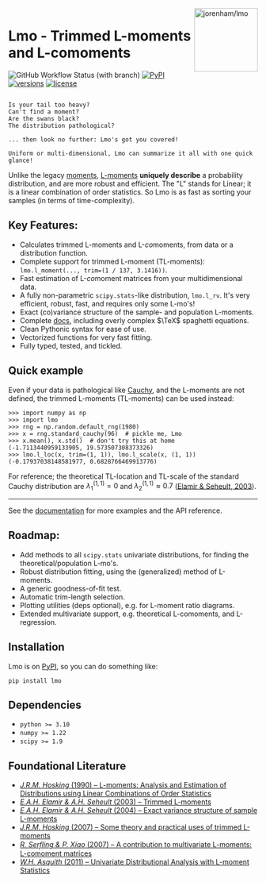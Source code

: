 <!--overview-start-->

<img src="https://jorenham.github.io/lmo/img/lmo.svg" alt="jorenham/lmo" width="128" align="right">

# Lmo - Trimmed L-moments and L-comoments

![GitHub Workflow Status (with branch)](https://img.shields.io/github/actions/workflow/status/jorenham/lmo/CI.yml?branch=master&style=flat-square)
[![PyPI](https://img.shields.io/pypi/v/lmo?style=flat-square)](https://pypi.org/project/lmo/)
[![versions](https://img.shields.io/pypi/pyversions/lmo?style=flat-square)](https://github.com/jorenham/lmo)
[![license](https://img.shields.io/github/license/jorenham/lmo?style=flat-square)](https://github.com/jorenham/lmo/blob/master/LICENSE?)

~~~

Is your tail too heavy? 
Can't find a moment? 
Are the swans black? 
The distribution pathological?

... then look no further: Lmo's got you covered!

Uniform or multi-dimensional, Lmo can summarize it all with one quick glance!

~~~

Unlike the legacy [moments](https://wikipedia.org/wiki/Moment_(mathematics)),
[L-moments](https://wikipedia.org/wiki/L-moment) **uniquely describe** a 
probability distribution, and are more robust and efficient.
The "L" stands for Linear; it is a linear combination of order statistics.
So Lmo is as fast as sorting your samples (in terms of time-complexity).

## Key Features:

- Calculates trimmed L-moments and L-*co*moments, from data or a distribution
  function.
- Complete support for trimmed L-moment (TL-moments): 
  `lmo.l_moment(..., trim=(1 / 137, 3.1416))`.
- Fast estimation of L-*co*moment matrices from your multidimensional data.
- A fully non-parametric `scipy.stats`-like distribution, `lmo.l_rv`.
  It's very efficient, robust, fast, and requires only some L-mo's!
- Exact (co)variance structure of the sample- and population L-moments.
- Complete [docs](https://jorenham.github.io/lmo/), including overly 
  complex $\TeX$ spaghetti equations.
- Clean Pythonic syntax for ease of use.
- Vectorized functions for very fast fitting.
- Fully typed, tested, and tickled.


## Quick example


Even if your data is pathological like 
[Cauchy](https://wikipedia.org/wiki/Cauchy_distribution), and the L-moments 
are not defined, the trimmed L-moments (TL-moments) can be used instead:

```pycon
>>> import numpy as np
>>> import lmo
>>> rng = np.random.default_rng(1980)
>>> x = rng.standard_cauchy(96)  # pickle me, Lmo
>>> x.mean(), x.std()  # don't try this at home
(-1.7113440959133905, 19.573507308373326)
>>> lmo.l_loc(x, trim=(1, 1)), lmo.l_scale(x, (1, 1)) 
(-0.17937038148581977, 0.6828766469913776)
```

For reference; the theoretical TL-location and TL-scale of the standard 
Cauchy distribution are $\lambda^{(1, 1)}_{1} = 0$ and 
$\lambda^{(1, 1)}_2 \approx 0.7$ 
([Elamir & Seheult, 2003](https://doi.org/10.1016/S0167-9473(02)00250-5)).



---

See the [documentation](https://jorenham.github.io/lmo/) for more examples and
the API reference.


## Roadmap:

- Add methods to all `scipy.stats` univariate distributions, for finding 
  the theoretical/population L-mo's.
- Robust distribution fitting, using the (generalized) method of L-moments.
- A generic goodness-of-fit test.
- Automatic trim-length selection.
- Plotting utilities (deps optional), e.g. for L-moment ratio diagrams.
- Extended multivariate support, e.g. theoretical L-comoments, and 
  L-regression.

## Installation

Lmo is on [PyPI](https://pypi.org/project/lmo/), so you can do something like:

```shell
pip install lmo
```


## Dependencies

- `python >= 3.10`
- `numpy >= 1.22`
- `scipy >= 1.9`


## Foundational Literature

- [*J.R.M. Hosking* (1990) &ndash; L-moments: Analysis and Estimation of 
  Distributions using Linear Combinations of Order Statistics
  ](https://doi.org/10.1111/j.2517-6161.1990.tb01775.x)
- [*E.A.H. Elamir & A.H. Seheult* (2003) &ndash; Trimmed L-moments
  ](https://doi.org/10.1016/S0167-9473(02)00250-5)
- [*E.A.H. Elamir & A.H. Seheult* (2004) &ndash; Exact variance structure of 
  sample L-moments](https://doi.org/10.1016/S0378-3758(03)00213-1)
- [*J.R.M. Hosking* (2007) &ndash; Some theory and practical uses of trimmed 
  L-moments](https://doi.org/10.1016/j.jspi.2006.12.002)
- [*R. Serﬂing & P. Xiao* (2007) &ndash; A contribution to multivariate 
  L-moments: L-comoment matrices](https://doi.org/10.1016/j.jmva.2007.01.008)
- [*W.H. Asquith* (2011) &ndash; Univariate Distributional Analysis with 
  L-moment Statistics](https://hdl.handle.net/2346/ETD-TTU-2011-05-1319)


<!--overview-end-->
